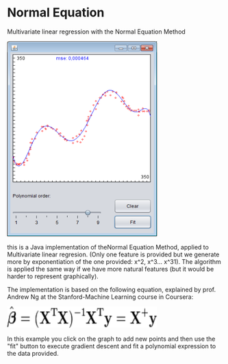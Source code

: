 # Normal Equation 
Multivariate linear regression with the Normal Equation Method

<img src="https://github.com/lopeLH/NormalEquation/blob/master/NormalEquation/githubImages/alg.PNG"  width=350 height=455 />


this is a Java implementation of theNormal Equation Method, applied to Multivariate linear regresion. (Only one feature
is provided but we generate more by exponentiation of the one provided: x^2, x^3... x^31). The algorithm is applied the same way if we have more natural features (but it would be harder to represent graphically).

The implementation is based on the following equation, explained by prof. Andrew Ng at the Stanford-Machine Learning course in Coursera:

<img src="https://github.com/lopeLH/NormalEquation/blob/master/NormalEquation/githubImages/2ce21b8e24ea7509a3295c3acd2ae0ea.png"  width=350 height=50 />

In this example you click on the graph to add new points and then use the "fit" button to execute gradient descent
and fit a polynomial expression to the data provided.

